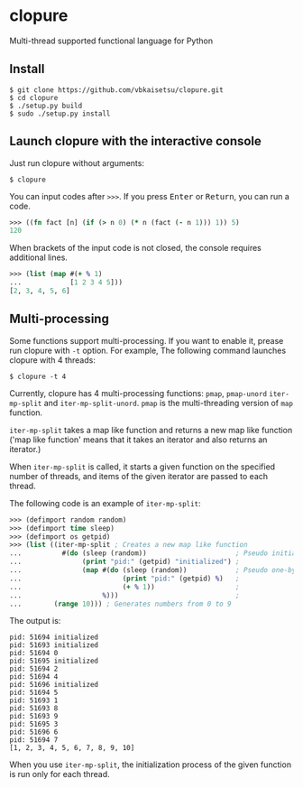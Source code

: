 # clopure
Multi-thread supported functional language for Python

## Install

```
$ git clone https://github.com/vbkaisetsu/clopure.git
$ cd clopure
$ ./setup.py build
$ sudo ./setup.py install
```

## Launch clopure with the interactive console

Just run clopure without arguments:
```
$ clopure
```

You can input codes after `>>>`. If you press <kbd>Enter</kbd> or <kbd>Return</kbd>, you can run a code.
```clojure
>>> ((fn fact [n] (if (> n 0) (* n (fact (- n 1))) 1)) 5)
120
```

When brackets of the input code is not closed, the console requires additional lines.
```clojure
>>> (list (map #(+ % 1)
...            [1 2 3 4 5]))
[2, 3, 4, 5, 6]
```

## Multi-processing

Some functions support multi-processing. If you want to enable it, prease run clopure with `-t` option.
For example, The following command launches clopure with 4 threads:
```
$ clopure -t 4
```

Currently, clopure has 4 multi-processing functions: `pmap`, `pmap-unord` `iter-mp-split` and `iter-mp-split-unord`.
`pmap` is the multi-threading version of `map` function.

`iter-mp-split` takes a map like function and returns a new map like function
('map like function' means that it takes an iterator and also returns an iterator.)

When `iter-mp-split` is called, it starts a given function on the specified number of threads,
and items of the given iterator are passed to each thread.

The following code is an example of `iter-mp-split`:
```clojure
>>> (defimport random random)
>>> (defimport time sleep)
>>> (defimport os getpid)
>>> (list ((iter-mp-split ; Creates a new map like function
...          #(do (sleep (random))                      ; Pseudo initialization
...               (print "pid:" (getpid) "initialized") ;
...               (map #(do (sleep (random))            ; Pseudo one-by-one processing
...                         (print "pid:" (getpid) %)   ;
...                         (+ % 1))                    ;
...                    %)))                             ;
...        (range 10))) ; Generates numbers from 0 to 9
```
The output is:
```
pid: 51694 initialized
pid: 51693 initialized
pid: 51694 0
pid: 51695 initialized
pid: 51694 2
pid: 51694 4
pid: 51696 initialized
pid: 51694 5
pid: 51693 1
pid: 51693 8
pid: 51693 9
pid: 51695 3
pid: 51696 6
pid: 51694 7
[1, 2, 3, 4, 5, 6, 7, 8, 9, 10]
```

When you use `iter-mp-split`, the initialization process of the given function is run only for each thread.
